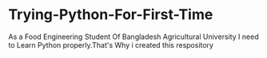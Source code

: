 # Trying-Python-For-First-Time
As a Food Engineering Student Of Bangladesh Agricultural University I need to Learn Python properly.That's Why i created this respository
